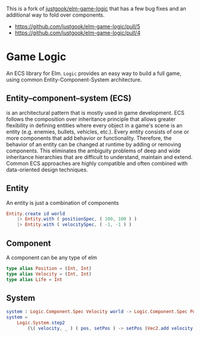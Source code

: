This is a fork of [justgook/elm-game-logic](https://github.com/justgook/elm-game-logic)
that has a few bug fixes and an additional way to fold over components.

* https://github.com/justgook/elm-game-logic/pull/5
* https://github.com/justgook/elm-game-logic/pull/4

# Game Logic

An ECS library for Elm. `Logic` provides an easy way to build a full game, using common Entity-Component-System architecture.


## Entity–component–system (ECS)

is an architectural pattern that is mostly used in game development. ECS follows the composition over inheritance principle that allows greater flexibility in defining entities where every object in a game's scene is an entity (e.g. enemies, bullets, vehicles, etc.). Every entity consists of one or more components that add behavior or functionality. Therefore, the behavior of an entity can be changed at runtime by adding or removing components. This eliminates the ambiguity problems of deep and wide inheritance hierarchies that are difficult to understand, maintain and extend. Common ECS approaches are highly compatible and often combined with data-oriented design techniques.

## Entity

An entity is just a combination of components

```elm
Entity.create id world
    |> Entity.with ( positionSpec, ( 100, 100 ) )
    |> Entity.with ( velocitySpec, ( -1, -1 ) )
```

## Component

A component can be any type of elm
```elm
type alias Position = (Int, Int)
type alias Velocity = (Int, Int)
type alias Life = Int
```

## System


```elm
system : Logic.Component.Spec Velocity world -> Logic.Component.Spec Position world -> System world
system =
    Logic.System.step2
        (\( velocity, _ ) ( pos, setPos ) -> setPos (Vec2.add velocity pos))
```
